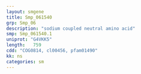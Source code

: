 ```yaml
---
layout: smgene
title: Smp_061540
grp: Smp_06
description: "sodium coupled neutral amino acid"
smp: Smp_061540.1
uniprot: "G4VKK5"
length:   759
cdd: "COG0814, cl00456, pfam01490"
kk: ns
categories: sm
---
```

